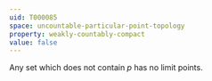 ```yaml
---
uid: T000085
space: uncountable-particular-point-topology
property: weakly-countably-compact
value: false
---
```

Any set which does not contain $p$ has no limit points.

